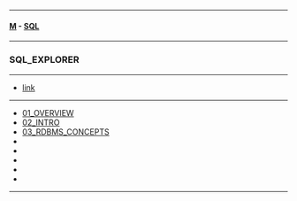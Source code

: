 
---

#### [M](https://github.com/ttltrk/TTT/blob/master/menu.md) - [SQL](https://github.com/ttltrk/TTT/blob/master/SQL/SQL.md)

---

### SQL_EXPLORER

---

* [link](https://mylearn.oracle.com/ou/learning-path/oracle-sql-explorer/79918)

---

* [01_OVERVIEW](https://github.com/ttltrk/TTT/blob/master/SQL/SQL_EXPLORER/01_OVERVIEW/01_OVERVIEW.md)
* [02_INTRO](https://github.com/ttltrk/TTT/blob/master/SQL/SQL_EXPLORER/02_INTRO/02_INTRO.md)
* [03_RDBMS_CONCEPTS](https://github.com/ttltrk/TTT/blob/master/SQL/SQL_EXPLORER/03_RDBMS_CONCEPTS/03_RDBMS_CONCEPTS.md)
* []()
* []()
* []()
* []()
* []()

---
